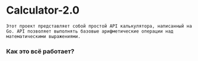 # Calculator-2.0
    Этот проект представляет собой простой API калькулятора, написанный на Go. API позволяет выполнять базовые арифметические операции над математическими выражениями.
### Как это всё работает?
